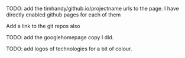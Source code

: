 
TODO: add the timhandy/github.io/projectname urls to the page. I have directly enabled github pages for each of them

Add a link to the git repos also

TODO: add the googlehomepage copy I did.

TODO: add logos of technologies for a bit of colour.
